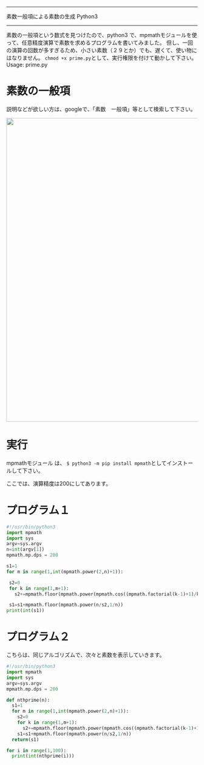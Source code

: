 


**************************************************


素数一般項による素数の生成 Python3


**************************************************


素数の一般項という数式を見つけたので、python3 で、mpmathモジュールを使って、任意精度演算で素数を求めるプログラムを書いてみました。
但し、一回の演算の回数が多すぎるため、小さい素数（２９とか）でも、遅くて、使い物にはなりません。
`chmod +x prime.py`として、実行権限を付けて動かして下さい。
Usage: prime.py

# 素数の一般項
説明などが欲しい方は、googleで、「素数　一般項」等として検索して下さい。

<img width=800 src="https://i.imgur.com/WOqzlPA.jpeg">

# 実行

mpmathモジュール は、
`$ python3 -m pip install mpmath`としてインストールして下さい。

ここでは、演算精度は200にしてあります。

# プログラム１

```prime.py
#!/usr/bin/python3
import mpmath
import sys
argv=sys.argv
n=int(argv[1])
mpmath.mp.dps = 200

s1=1
for m in range(1,int(mpmath.power(2,n)+1)):

 s2=0
 for k in range(1,m+1):
   s2+=mpmath.floor(mpmath.power(mpmath.cos((mpmath.factorial(k-1)+1)/k*mpmath.pi),2))

 s1=s1+mpmath.floor(mpmath.power(n/s2,1/n))
print(int(s1))
```

# プログラム２

こちらは、同じアルゴリズムで、次々と素数を表示していきます。

```prime4.py
#!/usr/bin/python3
import mpmath
import sys
argv=sys.argv
mpmath.mp.dps = 200

def nthprime(n):
  s1=1
  for m in range(1,int(mpmath.power(2,n)+1)):
    s2=0
    for k in range(1,m+1):
      s2+=mpmath.floor(mpmath.power(mpmath.cos((mpmath.factorial(k-1)+1)/k*mpmath.pi),2))
    s1=s1+mpmath.floor(mpmath.power(n/s2,1/n))
  return(s1)

for i in range(1,100):
  print(int(nthprime(i)))
```
